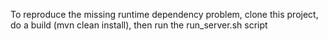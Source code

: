 To reproduce the missing runtime dependency problem, clone this project, do a build (mvn clean install), then run the run_server.sh script